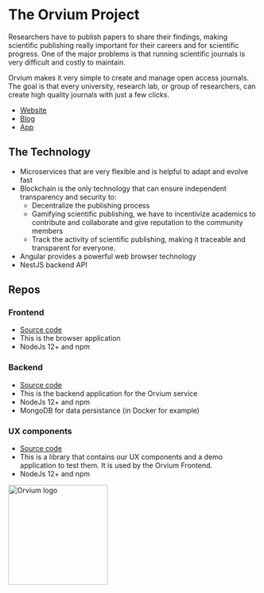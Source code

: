 # The Orvium Project

Researchers have to publish papers to share their findings, making scientific publishing really important for their careers and for scientific progress. One of the major problems is that running scientific journals is very difficult and costly to maintain.

Orvium makes it very simple to create and manage open access journals. The goal is that every university, research lab, or group of researchers, can create high quality journals with just a few clicks.

- [Website](https://orvium.io/)
- [Blog](https://blog.orvium.io/)
- [App](https://dapp.orvium.io/)


## The Technology

- Microservices that are very flexible and is helpful to adapt and evolve fast
- Blockchain is the only technology that can ensure independent transparency and security to:
	- Decentralize the publishing process
	- Gamifying scientific publishing, we have to incentivize academics to contribute and collaborate and give reputation to the community members 
	- Track the activity of scientific publishing, making it traceable and transparent for everyone.
- Angular provides a powerful web browser technology
- NestJS backend API


## Repos

### Frontend
- [Source code](https://github.com/LedgerProject/orvium-frontend)
 - This is the browser application
 - NodeJs 12+ and npm

### Backend
- [Source code](https://github.com/LedgerProject/orvium-backend)
 - This is the backend application for the Orvium service
 - NodeJs 12+ and npm
 - MongoDB for data persistance (in Docker for example)

 ### UX components
- [Source code](https://github.com/LedgerProject/orvium-ux)
 - This is a library that contains our UX components and a demo application to test them. It is used by the Orvium Frontend.
 - NodeJs 12+ and npm
 

<img width="200" alt="Orvium logo" src="https://docs.orvium.io/newlogo.png">


